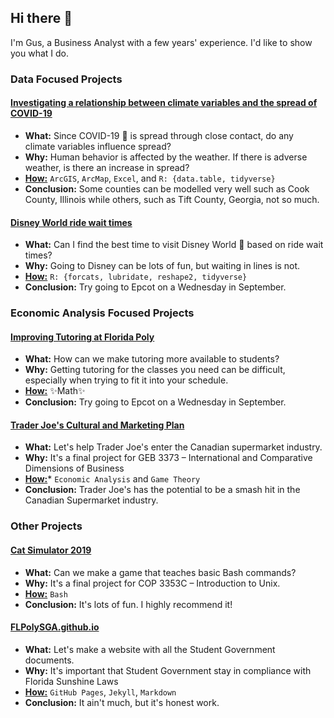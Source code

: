 ## Hi there 👋

I'm Gus, a Business Analyst with a few years' experience. I'd like to show you what I do.

### Data Focused Projects

<h4><a href="https://github.com/guslipkin/COVID-TimeSeries-GIS/blob/main/Presentation.pdf">Investigating a relationship between climate variables and the spread of COVID-19</a></h4>

- **What:** Since COVID-19 🦠 is spread through close contact, do any climate variables influence spread?
- **Why:** Human behavior is affected by the weather. If there is adverse weather, is there an increase in spread?
- <a href="https://github.com/guslipkin/COVID-TimeSeries-GIS"><b>How:</b></a> `ArcGIS`, `ArcMap`, `Excel`, and `R: {data.table, tidyverse}`
- **Conclusion:** Some counties can be modelled very well such as Cook County, Illinois while others, such as Tift County, Georgia, not so much.

<h4><a href="https://github.com/guslipkin/disney_ds/blob/master/presentation/Data%20Science%20Final%20Presentation.pdf">Disney World ride wait times</a></h4>

- **What:** Can I find the best time to visit Disney World 🏰 based on ride wait times?
- **Why:** Going to Disney can be lots of fun, but waiting in lines is not.
- <a href="https://github.com/guslipkin/disney_ds"><b>How:</b></a> `R: {forcats, lubridate, reshape2, tidyverse}`
- **Conclusion:** Try going to Epcot on a Wednesday in September.

### Economic Analysis Focused Projects

<h4><a href="https://github.com/guslipkin/Fall2021/blob/main/ECO%203930%20%7E%20Contemporary%20Economics/Final%20Paper/FinalPaperPresentation.pdf">Improving Tutoring at Florida Poly</a></h4>

- **What:** How can we make tutoring more available to students?
- **Why:** Getting tutoring for the classes you need can be difficult, especially when trying to fit it into your schedule.
- <a href="https://github.com/guslipkin/Fall2021/tree/main/ECO%203930%20%7E%20Contemporary%20Economics/Final%20Paper"><b>How:</b></a> ✨Math✨
- **Conclusion:** Try going to Epcot on a Wednesday in September.

<h4><a href="https://github.com/guslipkin/Spring2021/blob/main/GEB%203373%20%7E%20International%20Comparative%20Dimensions/GEB%203373%20Final%20Project/Final%20Presentation.pdf">Trader Joe's Cultural and Marketing Plan</a></h4>

- **What:** Let's help Trader Joe's enter the Canadian supermarket industry.
- **Why:** It's a final project for GEB 3373 – International and Comparative Dimensions of Business
- <a href="https://github.com/guslipkin/Spring2021/blob/main/GEB%203373%20%7E%20International%20Comparative%20Dimensions/GEB%203373%20Final%20Project"><b>How:</b></a>* `Economic Analysis` and `Game Theory`
- **Conclusion:** Trader Joe's has the potential to be a smash hit in the Canadian Supermarket industry.

### Other Projects

<h4><a href="https://github.com/guslipkin/Lark/blob/master/Cat%20Simulator%202019%20PDF.pdf">Cat Simulator 2019</a></h4>

- **What:** Can we make a game that teaches basic Bash commands?
- **Why:** It's a final project for COP 3353C – Introduction to Unix.
- <a href="https://github.com/guslipkin/Lark"><b>How:</b></a> `Bash`
- **Conclusion:** It's lots of fun. I highly recommend it!

<h4><a href="https://flpolysga.github.io/">FLPolySGA.github.io</a></h4>

- **What:** Let's make a website with all the Student Government documents.
- **Why:** It's important that Student Government stay in compliance with Florida Sunshine Laws
- <a href="https://github.com/FLPolySGA/FLPolySGA.github.io"><b>How:</b></a> `GitHub Pages`, `Jekyll`, `Markdown`
- **Conclusion:** It ain't much, but it's honest work.
